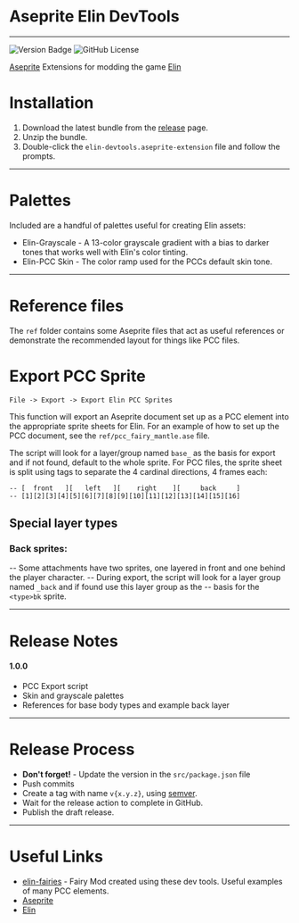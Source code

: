 # Aseprite Elin DevTools

---
![Version Badge](https://img.shields.io/badge/version-1.0.0-blue)
![GitHub License](https://img.shields.io/github/license/n15g/aseprite-elin-devtools)

[Aseprite](https://www.aseprite.org/) Extensions for modding the
game [Elin](https://store.steampowered.com/app/2135150/Elin/)

# Installation

1. Download the latest bundle from the [release](https://github.com/n15g/aseprite-elin-devtools/releases) page.
2. Unzip the bundle.
3. Double-click the `elin-devtools.aseprite-extension` file and follow the prompts.

---

# Palettes

Included are a handful of palettes useful for creating Elin assets:

* Elin-Grayscale - A 13-color grayscale gradient with a bias to darker tones that works well with Elin's color tinting.
* Elin-PCC Skin - The color ramp used for the PCCs default skin tone.

---

# Reference files

The `ref` folder contains some Aseprite files that act as useful references or demonstrate the recommended layout for
things like PCC files.

# Export PCC Sprite

`File -> Export -> Export Elin PCC Sprites`

This function will export an Aseprite document set up as a PCC element into the appropriate sprite sheets for Elin.
For an example of how to set up the PCC document, see the `ref/pcc_fairy_mantle.ase` file.

The script will look for a layer/group named `base_` as the basis for export and if not found, default to the whole
sprite. For PCC files, the sprite sheet is split using tags to separate the 4 cardinal directions, 4 frames each:

```
-- [  front   ][   left   ][    right    ][     back     ]
-- [1][2][3][4][5][6][7][8][9][10][11][12][13][14][15][16]
```

## Special layer types

### Back sprites:

-- Some attachments have two sprites, one layered in front and one behind the player character.
-- During export, the script will look for a layer group named `_back` and if found use this layer group as the
-- basis for the `<type>bk` sprite.

---

# Release Notes

#### 1.0.0

* PCC Export script
* Skin and grayscale palettes
* References for base body types and example back layer

---

# Release Process

* **Don't forget!** - Update the version in the `src/package.json` file
* Push commits
* Create a tag with name `v{x.y.z}`, using [semver](https://semver.org/).
* Wait for the release action to complete in GitHub.
* Publish the draft release.

---

# Useful Links

* [elin-fairies](https://github.com/n15g/elin-fairies) - Fairy Mod created using these dev tools. Useful examples of
  many PCC elements.
* [Aseprite](https://www.aseprite.org/)
* [Elin](https://store.steampowered.com/app/2135150/Elin/)
